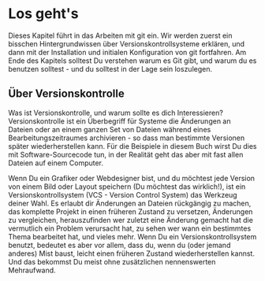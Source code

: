 # Los geht's #

Dieses Kapitel führt in das Arbeiten mit git ein. Wir werden zuerst ein bisschen Hintergrundwissen über Versionskontrollsysteme erklären, und dann mit der Installation und initialen Konfiguration von git fortfahren. Am Ende des Kapitels solltest Du verstehen warum es Git gibt, und warum du es benutzen solltest - und du solltest in der Lage sein loszulegen.

## Über Versionskontrolle ##

Was ist Versionskontrolle, und warum sollte es dich Interessieren? Versionskontrolle ist ein Überbegriff für Systeme die Änderungen an Dateien oder an einem ganzen Set von Dateien während eines Bearbeitungszeitraumes archivieren - so dass man bestimmte Versionen später wiederherstellen kann. Für die Beispiele in diesem Buch wirst Du dies mit Software-Sourcecode tun, in der Realität geht das aber mit fast allen Dateien auf einem Computer.

Wenn Du ein Grafiker oder Webdesigner bist, und du möchtest jede Version von einem Bild oder Layout speichern (Du möchtest das wirklich!), ist ein Versionskontrollsystem (VCS - Version Control System) das Werkzeug deiner Wahl. Es erlaubt dir Änderungen an Dateien rückgängig zu machen, das komplette Projekt in einen früheren Zustand zu versetzen, Änderungen zu vergleichen, herauszufinden wer zuletzt eine Änderung gemacht hat die vermutlich ein Problem verursacht hat, zu sehen wer wann ein bestimmtes Thema bearbeitet hat, und vieles mehr. Wenn Du ein Versionskontrollsystem benutzt, bedeutet es aber vor allem, dass du, wenn du (oder jemand anderes) Mist baust, leicht einen früheren Zustand wiederherstellen kannst. Und das bekommst Du meist ohne zusätzlichen nennenswerten Mehraufwand.
